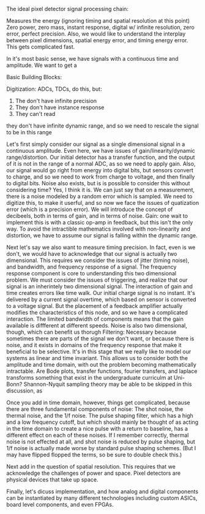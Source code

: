The ideal pixel detector signal processing chain:

Measures the energy (ignoring timing and spatial resolution at this point)
Zero power, zero mass, instant response, digital w/ infinite resolution, zero error, perfect precision.
Also, we would like to understand the interplay between pixel dimensions, spatial energy error, and timing energy error. This gets complicated fast.

In it's most basic sense, we have signals with a continuous time and amplitude. We want to get a 

Basic Building Blocks:

Digitization: ADCs, TDCs, do this, but:
1) The don't have infinite precision
2) They don't have instance response
3) They can't read

they don't have infinite dynamic range, and so we need to rescale the signal to be in this range

Let's first simply consider our signal as a single dimensional signal in a continuous amplitude. Even here, we have issues of gain/linearity/dynamic range/distortion. Our initial detector has a transfer function, and the output of it is not in the range of a normal ADC, as so we need to apply gain. Also, our signal would go right from energy into digital bits, but sensors convert to charge, and so we need to work from charge to voltage, and then finally to digital bits. Noise also exists, but is is possible to consider this without considering time? Yes, I think it is. We can just say that on a measurement, there is a noise modeled by a random error which is sampled. We need to digitize this, to make it userful, and so now we face the issues of quatization error (which is a precision error). We will introduce the concept of decibeels, both in terms of gain, and in terms of noise. Gain: one wait to implement this is with a classic op-amp in feedback, but this isn't the only way. To avoid the intractible mathematics involved with non-linearity and distortion, we have to assume our signal is falling within the dynamic range.

Next let's say we also want to measure timing precision. In fact, even is we don't, we would have to acknowledge that our signal is actually two dimensional. This requires we consider the issues of jitter (timing noise), and bandwidth, and frequency response of a signal. The frequency response component is core to understanding this two dimensional problem. We must consider the issues of triggering, and realize that our signal is an inherintely two dimensional signal. The interaction of gain and time creates errors like time walk. Our initial charge signal is no instant. It's delivered by a current signal overtime, which based on sensor is converted to a voltage signal. But the placement of a feedback amplifier actually modifies the characteristics of this node, and so we have a complicated interaction. The limited bandwidth of components means that the gain available is diffferent at different speeds. Noise is also two dimensional, though, which can benefit us thorugh Filtering: Necessary because sometimes there are parts of the signal we don't want, or because there is noise, and it exists in domains of the frequency response that make it beneficial to be selective. It's in this stage that we really like to model our systems as linear and time invariant. This allows us to consider both the amplitude and time domain, with out the problem becoming mathematically intractable. Are Bode plots, transfer functions, fourier transfers, and laplace transforms something that exist in the undergraduate curriculm at Uni-Bonn? Shannon-Nyquit sampling theory may be able to be skipped in this discussion, as 


Once you add in time domain, however, things get complicated, because there are three fundamental components of noise: The shot noise, the thermal noise, and the 1/f noise. The pulse shaping filter, which has a high and a low frequency cutoff, but which should mainly be thought of as acting in the time domain to create a nice pulse with a return to baseline, has a different effect on each of these noises. If I remember correctly, thermal noise is not effected at all, and shot noise is reduced by pulse shaping, but 1/f noise is actually made worse by standard pulse shaping schemes. (But I may have flipped flopped the terms, so be sure to double check this.)

Next add in the question of spatial resolution. This requires that we acknowledge the challenges of power and space. Pixel detectors are physical devices that take up space.

Finally, let's dicuss implementation, and how analog and digital components can be instantiated by many different technologies including custom ASICs, board level components, and even FPGAs.
